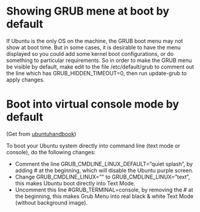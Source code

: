 Showing GRUB mene at boot by default
====================================
If Ubuntu is the only OS on the machine, the GRUB boot menu may not show at
boot time. But in some cases, it is desirable to have the menu displayed so
you could add some kernel boot configurations, or do something to particular
requirements. So in order to make the GRUB menu be visible by default, make
edit to the file /etc/default/grub to comment out the line which has
GRUB_HIDDEN_TIMEOUT=0, then run update-grub to apply changes.

Boot into virtual console mode by default
=========================================
(Get from [ubuntuhandbook][1])

To boot your Ubuntu system directly into command line (text mode or console),
do the following changes:
- Comment the line GRUB_CMDLINE_LINUX_DEFAULT=”quiet splash”, by adding # at
the beginning, which will disable the Ubuntu purple screen.
- Change GRUB_CMDLINE_LINUX=”" to GRUB_CMDLINE_LINUX=”text”, this makes Ubuntu
boot directly into Text Mode.
- Uncomment this line #GRUB_TERMINAL=console, by removing the # at the
beginning, this makes Grub Menu into real black & white Text Mode (without
background image).

[1]:http://ubuntuhandbook.org/index.php/2014/01/boot-into-text-console-ubuntu-linux-14-04/

